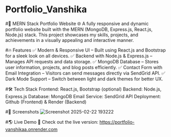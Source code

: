 # Portfolio_Vanshika

#🚀 MERN Stack Portfolio Website 🌐 
A fully responsive and dynamic portfolio website built with the MERN (MongoDB, Express.js, React.js, Node.js) stack. This project showcases my skills, projects, and achievements in a visually appealing and interactive manner.

#🔥 Features
✅ Modern & Responsive UI – Built using React.js and Bootstrap for a sleek look on all devices.
✅ Backend with Node.js & Express.js – Manages API requests and data storage.
✅ MongoDB Database – Stores user information, projects, and blog posts efficiently.
✅ Contact Form with Email Integration – Visitors can send messages directly via SendGrid API.
✅ Dark Mode Support – Switch between light and dark themes for better UX.

#🛠️ Tech Stack
Frontend: React.js, Bootstrap (optional)
Backend: Node.js, Express.js
Database: MongoDB
Email Service: SendGrid API
Deployment: Github (Frontend) & Render (Backend)

#📸 Screenshots
![Screenshot 2025-02-22 193222](https://github.com/user-attachments/assets/594316eb-68d5-4d6e-a696-4c3c1ce7e0fa)

#🌎 Live Demo
🚀 Check out the live version: https://portfolio-vanshikaa.onrender.com
